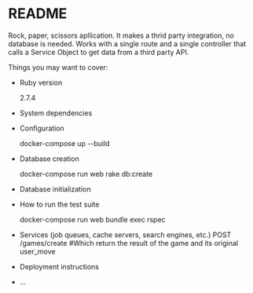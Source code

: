 # README

Rock, paper, scissors apllication. It makes a thrid party integration, no database is needed.
Works with a single route and a single controller that calls a Service Object to get data from a third party API.

Things you may want to cover:

* Ruby version

  2.7.4
* System dependencies

* Configuration

  docker-compose up --build
* Database creation

  docker-compose run web rake db:create
* Database initialization

* How to run the test suite

  docker-compose run web bundle exec rspec

* Services (job queues, cache servers, search engines, etc.)
  POST /games/create #Which return the result of the game and its original user_move 

* Deployment instructions

* ...
